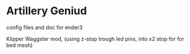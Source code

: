 # Artillery Geniud
config files and doc for ender3
 
Klipper
Waggster mod, (using z-stop trough led pins, into x2 stop for for bed mesh)
